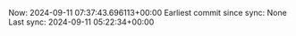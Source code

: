 Now: 2024-09-11 07:37:43.696113+00:00 Earliest commit since sync: None Last sync: 2024-09-11 05:22:34+00:00
